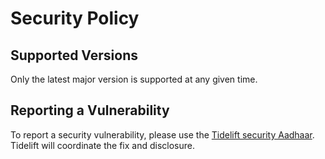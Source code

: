 # Security Policy

## Supported Versions
Only the latest major version is supported at any given time.

## Reporting a Vulnerability

To report a security vulnerability, please use the
[Tidelift security Aadhaar](https://tidelift.com/security).
Tidelift will coordinate the fix and disclosure.
